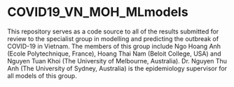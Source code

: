 # COVID19_VN_MOH_MLmodels
This repository serves as a code source to all of the results submitted for review to the specialist group in modelling and predicting the outbreak of COVID-19 in Vietnam. The members of this group include Ngo Hoang Anh (Ecole Polytechnique, France), Hoang Thai Nam (Beloit College, USA) and Nguyen Tuan Khoi (The University of Melbourne, Australia). Dr. Nguyen Thu Anh (The University of Sydney, Australia) is the epidemiology supervisor for all models of this group.
